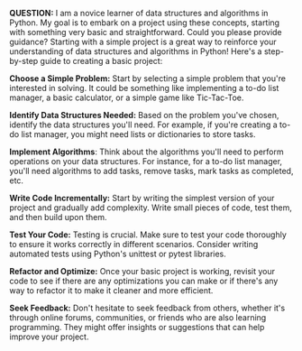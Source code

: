**QUESTION:**
I am a novice learner of data structures and algorithms in Python. 
My goal is to embark on a project using these concepts, starting with something very basic and straightforward. 
Could you please provide guidance?
Starting with a simple project is a great way to reinforce your understanding of data structures and algorithms in Python! Here's a step-by-step guide to creating a basic project:

**Choose a Simple Problem:** Start by selecting a simple problem that you're interested in solving. It could be something like implementing a to-do list manager, 
a basic calculator, or a simple game like Tic-Tac-Toe.

**Identify Data Structures Needed:** Based on the problem you've chosen, identify the data structures you'll need. For example, 
if you're creating a to-do list manager, you might need lists or dictionaries to store tasks.

**Implement Algorithms**: Think about the algorithms you'll need to perform operations on your data structures. For instance, 
for a to-do list manager, you'll need algorithms to add tasks, remove tasks, mark tasks as completed, etc.

**Write Code Incrementally:** Start by writing the simplest version of your project and gradually add complexity. 
Write small pieces of code, test them, and then build upon them.

**Test Your Code:** Testing is crucial. Make sure to test your code thoroughly to ensure it works correctly in different scenarios. 
Consider writing automated tests using Python's unittest or pytest libraries.

**Refactor and Optimize:** Once your basic project is working, 
revisit your code to see if there are any optimizations you can make or if there's any way to refactor it to make it cleaner and more efficient.

**Seek Feedback:** Don't hesitate to seek feedback from others, whether it's through online forums, communities, 
or friends who are also learning programming. They might offer insights or suggestions that can help improve your project.
